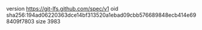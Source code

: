 version https://git-lfs.github.com/spec/v1
oid sha256:194ad06220363dce14bf313520a1ebad09cbb576689848ecb414e698409f7803
size 3983
